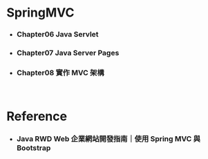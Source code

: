 SpringMVC
=====
* ### Chapter06 Java Servlet
* ### Chapter07 Java Server Pages
* ### Chapter08 實作 MVC 架構
<br />

Reference
=====
* ### Java RWD Web 企業網站開發指南｜使用 Spring MVC 與 Bootstrap
